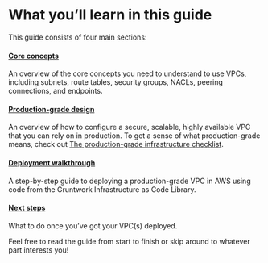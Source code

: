 # What you’ll learn in this guide

This guide consists of four main sections:

<div className="dlist">

#### [Core concepts](../1-core-concepts/0-default-vp-cs-and-custom-vp-cs.md)

An overview of the core concepts you need to understand to use VPCs, including subnets, route tables, security
groups, NACLs, peering connections, and endpoints.

#### [Production-grade design](../2-production-grade-design/0-defense-in-depth.md)

An overview of how to configure a secure, scalable, highly available VPC that you can rely on in production. To get a
sense of what production-grade means, check out [The production-grade infrastructure checklist](/guides/foundations/how-to-use-gruntwork-infrastructure-as-code-library#production_grade_infra_checklist).

#### [Deployment walkthrough](../3-deployment-walkthrough/0-pre-requisites.md)

A step-by-step guide to deploying a production-grade VPC in AWS using code from the Gruntwork Infrastructure as Code Library.

#### [Next steps](../4-next-steps.md)

What to do once you’ve got your VPC(s) deployed.

</div>

Feel free to read the guide from start to finish or skip around to whatever part interests you!
